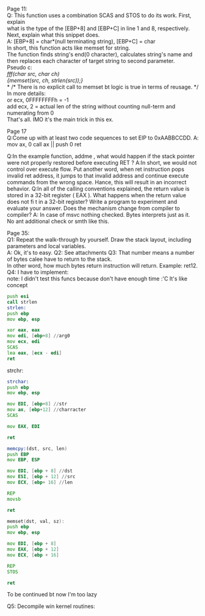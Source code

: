 Page 11: <br>
Q: This function uses a combination SCAS and STOS to do its work. First, explain <br>
what is the type of the [EBP+8] and [EBP+C] in line 1 and 8, respectively. <br>
Next, explain what this snippet does. <br>
A: [EBP+8] = char*(null terminating string), [EBP+C] = char <br>
   In short, this function acts like memset for string. <br>
   The function finds string's end(0 character), calculates string's name and then replaces each character of target string to second parameter. <br>
Pseudo c: <br>
   **fff(char* src, char ch) <br>
      {memset(src, ch, strlen(src));} <br>**
/* There is no explicit call to memset bt logic is true in terms of reusage. */
<br>
In more details: <br> 
	or ecx, 0FFFFFFFFh = -1<br>
	add ecx, 2 = actual len of the string
	without counting null-term and numerating from 0<br>
That's all. IMO it's the main trick in this ex.<br>
	
Page 17 <br>
Q:Come up with at least two code sequences to set EIP to 0xAABBCCDD.
A: mov ax, 0    call ax || push 0  ret

Q:In the example function, addme , what would happen if the stack pointer
were not properly restored before executing RET ?
A:In short, we would not control over execute flow. Put another word,
 when ret instruction pops invalid ret address, it jumps to that invalid address and
 continue execute commands from the wrong space. Hance, this will result in an incorrect behavior.
Q:In all of the calling conventions explained, the return value is stored in a
32-bit register ( EAX ). What happens when the return value does not fi t in a
32-bit register? Write a program to experiment and evaluate your answer.
Does the mechanism change from compiler to compiler?
A: In case of msvc nothing checked. Bytes interprets just as it. <br>
No ant additional check or smth like this. <br>

Page 35: <br>
Q1: Repeat the walk-through by yourself. Draw the stack layout, including<br>
parameters and local variables. <br>
A: Ok, it's to easy.
Q2: See attachments
Q3: That number means a number of bytes calee have to return to the stack.<br> In other word, how much bytes return instruction will return. Example: ret12.<br>
Q4: I have to implement:<br>
note: I didn't test this funcs because don't have enough time :'C It's like concept<br>

```asm
push esi
call strlen
strlen:
push ebp
mov ebp, esp

xor eax, eax
mov edi, [ebp+8] //arg0
mov ecx, edi
SCAS 
lea eax, [ecx - edi]
ret
```

strchr:
```asm
strchar:
push ebp
mov ebp, esp

mov EDI, [ebp+8] //str
mov ax, [ebp+12] //charracter
SCAS

mov EAX, EDI

ret
```

```asm
memcpy:(dst, src, len)
push EBP
mov EBP, ESP

mov EDI, [ebp + 8] //dst
mov ESI, [ebp + 12] //src
mov ECX, [ebp+ 16] //len

REP
movsb

ret
```

```asm
memset(dst, val, sz):
push ebp
mov ebp, esp

mov EDI, [ebp + 8]
mov EAX, [ebp + 12]
mov ECX, [ebp + 16]

REP
STOS

ret
```

To be continued bt now I'm too lazy

Q5: Decompile win kernel routines: <br>